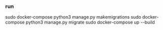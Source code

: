 ### run
sudo docker-compose  python3 manage.py makemigrations
sudo docker-compose python3 manage.py migrate
sudo docker-compose up --build

